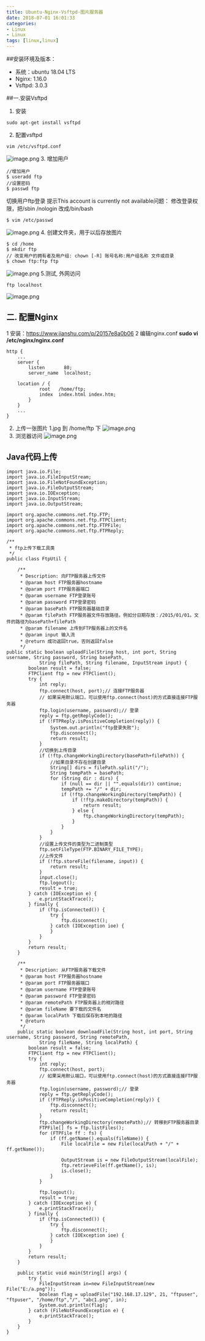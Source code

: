 ```yaml
---
title: Ubuntu-Nginx-Vsftpd-图片服务器
date: 2018-07-01 16:01:33
categories: 
- Linux 
- Linux
tags: [linux,linux]
---
```


<meta name="referrer" content="no-referrer" />


##安装环境及版本：
- 系统：ubuntu 18.04 LTS
- Nginx: 1.16.0
- Vsftpd: 3.0.3

##一.安装Vsftpd
1. 安装
```
sudo apt-get install vsftpd
```
2. 配置vsftpd
```
vim /etc/vsftpd.conf
```
![image.png](https://upload-images.jianshu.io/upload_images/2803682-71ac5a0ec73b1618.png?imageMogr2/auto-orient/strip%7CimageView2/2/w/1240)
3. 增加用户
```
//增加用户
$ useradd ftp
//设置密码
$ passwd ftp
````
切换用户ftp登录  提示This account is currently not available问题：
修改登录权限，把/sbin /nologin 改成/bin/bash
```
$ vim /etc/passwd
```
![image.png](https://upload-images.jianshu.io/upload_images/2803682-12c3da124b1f8140.png?imageMogr2/auto-orient/strip%7CimageView2/2/w/1240)
4. 创建文件夹，用于以后存放图片
```
$ cd /home
$ mkdir ftp
// 改变用户的拥有者及用户组: chown [-R] 账号名称:用户组名称 文件或目录
$ chown ftp:ftp ftp
````
![image.png](https://upload-images.jianshu.io/upload_images/2803682-2d4d4c057a97666a.png?imageMogr2/auto-orient/strip%7CimageView2/2/w/1240)
5.测试, 外网访问
```
ftp localhost
```
![image.png](https://upload-images.jianshu.io/upload_images/2803682-ace5a69acaa1ffb1.png?imageMogr2/auto-orient/strip%7CimageView2/2/w/1240)

## 二. 配置Nginx
1 安装：https://www.jianshu.com/p/20157e8a0b06
2 编辑nginx.conf
**sudo vi /etc/nginx/nginx.conf**
```
http {
	...
    server {
        listen       80;
        server_name  localhost;

	location / {
            root   /home/ftp;
            index  index.html index.htm;
        }
    }
	...
}
```
2. 上传一张图片 1.jpg 到 /home/ftp 下
![image.png](https://upload-images.jianshu.io/upload_images/2803682-ce43017f272738b1.png?imageMogr2/auto-orient/strip%7CimageView2/2/w/1240)
3. 浏览器访问
![image.png](https://upload-images.jianshu.io/upload_images/2803682-03607234d147bdcd.png?imageMogr2/auto-orient/strip%7CimageView2/2/w/1240)

## Java代码上传
```
import java.io.File;
import java.io.FileInputStream;
import java.io.FileNotFoundException;
import java.io.FileOutputStream;
import java.io.IOException;
import java.io.InputStream;
import java.io.OutputStream;

import org.apache.commons.net.ftp.FTP;
import org.apache.commons.net.ftp.FTPClient;
import org.apache.commons.net.ftp.FTPFile;
import org.apache.commons.net.ftp.FTPReply;

/**
 * ftp上传下载工具类
 */
public class FtpUtil {

	/** 
	 * Description: 向FTP服务器上传文件 
	 * @param host FTP服务器hostname 
	 * @param port FTP服务器端口 
	 * @param username FTP登录账号 
	 * @param password FTP登录密码 
	 * @param basePath FTP服务器基础目录
	 * @param filePath FTP服务器文件存放路径。例如分日期存放：/2015/01/01。文件的路径为basePath+filePath
	 * @param filename 上传到FTP服务器上的文件名 
	 * @param input 输入流 
	 * @return 成功返回true，否则返回false 
	 */  
public static boolean uploadFile(String host, int port, String username, String password, String basePath,
			String filePath, String filename, InputStream input) {
		boolean result = false;
		FTPClient ftp = new FTPClient();
		try {
			int reply;
			ftp.connect(host, port);// 连接FTP服务器
			// 如果采用默认端口，可以使用ftp.connect(host)的方式直接连接FTP服务器
			ftp.login(username, password);// 登录
			reply = ftp.getReplyCode();
			if (!FTPReply.isPositiveCompletion(reply)) {
				System.out.println("ftp登录失败");
				ftp.disconnect();
				return result;
			}
			//切换到上传目录
			if (!ftp.changeWorkingDirectory(basePath+filePath)) {
				//如果目录不存在创建目录
				String[] dirs = filePath.split("/");
				String tempPath = basePath;
				for (String dir : dirs) {
					if (null == dir || "".equals(dir)) continue;
					tempPath += "/" + dir;
					if (!ftp.changeWorkingDirectory(tempPath)) {
						if (!ftp.makeDirectory(tempPath)) {
							return result;
						} else {
							ftp.changeWorkingDirectory(tempPath);
						}
					}
				}
			}
			//设置上传文件的类型为二进制类型
			ftp.setFileType(FTP.BINARY_FILE_TYPE);
			//上传文件
			if (!ftp.storeFile(filename, input)) {
				return result;
			}
			input.close();
			ftp.logout();
			result = true;
		} catch (IOException e) {
			e.printStackTrace();
		} finally {
			if (ftp.isConnected()) {
				try {
					ftp.disconnect();
				} catch (IOException ioe) {
				}
			}
		}
		return result;
	}
	
	/** 
	 * Description: 从FTP服务器下载文件 
	 * @param host FTP服务器hostname 
	 * @param port FTP服务器端口 
	 * @param username FTP登录账号 
	 * @param password FTP登录密码 
	 * @param remotePath FTP服务器上的相对路径 
	 * @param fileName 要下载的文件名 
	 * @param localPath 下载后保存到本地的路径 
	 * @return 
	 */  
	public static boolean downloadFile(String host, int port, String username, String password, String remotePath,
			String fileName, String localPath) {
		boolean result = false;
		FTPClient ftp = new FTPClient();
		try {
			int reply;
			ftp.connect(host, port);
			// 如果采用默认端口，可以使用ftp.connect(host)的方式直接连接FTP服务器
			ftp.login(username, password);// 登录
			reply = ftp.getReplyCode();
			if (!FTPReply.isPositiveCompletion(reply)) {
				ftp.disconnect();
				return result;
			}
			ftp.changeWorkingDirectory(remotePath);// 转移到FTP服务器目录
			FTPFile[] fs = ftp.listFiles();
			for (FTPFile ff : fs) {
				if (ff.getName().equals(fileName)) {
					File localFile = new File(localPath + "/" + ff.getName());

					OutputStream is = new FileOutputStream(localFile);
					ftp.retrieveFile(ff.getName(), is);
					is.close();
				}
			}

			ftp.logout();
			result = true;
		} catch (IOException e) {
			e.printStackTrace();
		} finally {
			if (ftp.isConnected()) {
				try {
					ftp.disconnect();
				} catch (IOException ioe) {
				}
			}
		}
		return result;
	}
	
	public static void main(String[] args) {
		try {  
	        FileInputStream in=new FileInputStream(new File("E:/a.png"));  
	        boolean flag = uploadFile("192.168.17.129", 21, "ftpuser", "ftpuser", "/home/ftp","/", "abc1.png", in);  
	        System.out.println(flag);  
	    } catch (FileNotFoundException e) {  
	        e.printStackTrace();  
	    }  
	}
}

```
